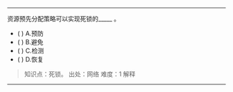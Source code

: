 ---
资源预先分配策略可以实现死锁的_____ 。
- ( ) A.预防 
- ( ) B.避免 
- ( ) C.检测 
- ( ) D.恢复

> 知识点：死锁。
> 出处：网络
> 难度：1
> 解释

---